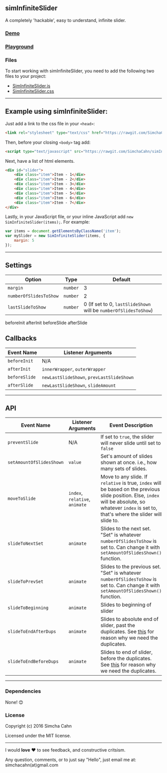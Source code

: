 ## simInfiniteSlider

A completely 'hackable', easy to understand, infinite slider.

### [Demo](http://s.codepen.io/simchaCahn/debug/jVWogR)

### [Playground](http://codepen.io/simchaCahn/pen/jVWogR?editors=0010)

### Files

To start working with simInfiniteSlider, you need to add the following two files to your project:

* [SimInfiniteSlider.js](https://rawgit.com/SimchaCahn/simInfiniteSlider/master/SimInfiniteSlider.js)
* [SimInfiniteSlider.css](https://rawgit.com/SimchaCahn/simInfiniteSlider/master/SimInfiniteSlider.css)

---

## Example using simInfiniteSlider:

Just add a link to the css file in your `<head>`:

```html
<link rel="stylesheet" type="text/css" href="https://rawgit.com/SimchaCahn/simInfiniteSlider/master/SimInfiniteSlider.css"/>`
```

Then, before your closing ```<body>``` tag add:

```html
<script type="text/javascript" src="https://rawgit.com/SimchaCahn/simInfiniteSlider/master/SimInfiniteSlider.js"></script>
```

Next, have a list of html elements.

```html
<div id="slider">
	<div class="item">Item - 1</div>
	<div class="item">Item - 2</div>
	<div class="item">Item - 3</div>
	<div class="item">Item - 4</div>
	<div class="item">Item - 5</div>
	<div class="item">Item - 6</div>
	<div class="item">Item - 7</div>
</div>
```

Lastly, in your JavaScript file, or your inline JavaScript add `new SimInfiniteSlider(items);`. For example:

```javascript
var items = document.getElementsByClassName('item');
var mySlider = new SimInfiniteSlider(items, {
	margin: 5
});
```

---

## Settings

| Option                   | Type       | Default   |
|--------------------------|------------|-----------|
| `margin`                 | `number`   | 3         |
| `numberOfSlidesToShow`   | `number`   | 2         |
| `lastSlideToShow`        | `number`   | 0 (If set to 0, `lastSlideShown` will be `numberOfSlidesToShow`) |

beforeInit
afterInit
beforeSlide
afterSlide

## Callbacks

| Event Name      | Listener Arguments                          |
|-----------------|---------------------------------------------|
| `beforeInit`    | N/A                                         |
| `afterInit`     | `innerWrapper`, `outerWrapper`              |
| `beforeSlide`   | `newLastSlideShown`, `prevLastSlideShown`   |
| `afterSlide`    | `newLastSlideShown`, `slideAmount`          |

---

## API

| Event Name                 | Listener Arguments   | Event Description   |
|----------------------------|----------------------|---------------------|
| `preventSlide`             | N/A                  | If set to `true`, the slider will never slide until set to `false` |
| `setAmountOfSlidesShown`   | `value`              | Set's amount of slides shown at once. i.e., how many sets of slides. |
| `moveToSlide`              | `index`, `relative`, `animate` | Move to any slide. If `relative` is true, `index` will be based on the previous slide position. Else, `index` will be absolute, so whatever `index` is set to, that's where the slider will slide to.|
| `slideToNextSet`           | `animate`            | Slides to the next set. "Set" is whatever `numberOfSlidesToShow` is set to. Can change it with `setAmountOfSlidesShown()` function.|
| `slideToPrevSet`           | `animate`            | Slides to the previous set. "Set" is whatever `numberOfSlidesToShow` is set to. Can change it with `setAmountOfSlidesShown()` function.|
| `slideToBeginning`         | `animate`            | Slides to beginning of slider |
| `slideToEndAfterDups`      | `animate`            | Slides to absolute end of slider, past the duplicates. See [this](http://stackoverflow.com/questions/15876754/infinity-loop-slider-concepts#comment40701431_15877302) for reason why we need the duplicates. |
| `slideToEndBeforeDups`     | `animate`            | Slides to end of slider, before the duplicates. See [this](http://stackoverflow.com/questions/15876754/infinity-loop-slider-concepts#comment40701431_15877302) for reason why we need the duplicates. |

---

### Dependencies

None! 😊

### License

Copyright (c) 2016 Simcha Cahn

Licensed under the MIT license.

---

I would **love** ❤️ to see feedback, and constructive critsism.

Any question, comments, or to just say "Hello", just email me at: simchacahn(at)gmail.com


